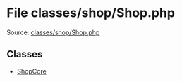 File classes/shop/Shop.php
=========

Source: [classes/shop/Shop.php](https://github.com/PrestaShop/PrestaShop/blob/1.5.3.1/classes/shop/Shop.php)


Classes
-------

* [ShopCore](class.ShopCore.md)

